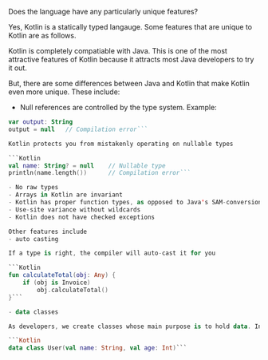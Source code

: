 Does the language have any particularly unique features?

Yes, Kotlin is a statically typed langauge. Some features that are unique to Kotlin are as follows. 

Kotlin is completely compatiable with Java. This is one of the most attractive features of Kotlin because it attracts most Java developers to try it out. 

But, there are some differences between Java and Kotlin that make Kotlin even more unique. These include: 

- Null references are controlled by the type system.
Example: 

```Kotlin
var output: String
output = null   // Compilation error```

Kotlin protects you from mistakenly operating on nullable types

```Kotlin 
val name: String? = null    // Nullable type
println(name.length())      // Compilation error```

- No raw types
- Arrays in Kotlin are invariant
- Kotlin has proper function types, as opposed to Java's SAM-conversions
- Use-site variance without wildcards
- Kotlin does not have checked exceptions

Other features include 
- auto casting 

If a type is right, the compiler will auto-cast it for you

```Kotlin
fun calculateTotal(obj: Any) {
    if (obj is Invoice)
        obj.calculateTotal()
}```

- data classes

As developers, we create classes whose main purpose is to hold data. In such a class some standard functionality and utility functions are often mechanically derivable from the data. In Kotlin, this is called a data class and is marked as data:

```Kotlin
data class User(val name: String, val age: Int)```